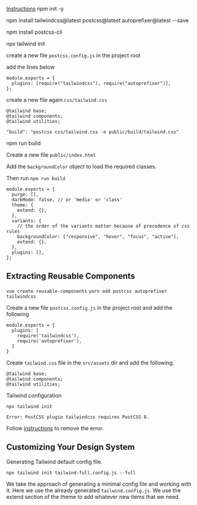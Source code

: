 [Instructions](https://www.youtube.com/watch?v=21HuwjmuS7A&list=PL7CcGwsqRpSM3w9BT_21tUU8JN2SnyckR&index=1)
npm init -y

npm install tailwindcss@latest postcss@latest autoprefixer@latest --save

npm install postcss-cli

npx tailwind init

create a new file `postcss.config.js` in the project root

add the lines below

```
module.exports = {
  plugins: [require("tailwindcss"), require("autoprefixer")],
};
```

create a new file again `css/tailwind.css`

```
@tailwind base;
@tailwind components;
@tailwind utilities;
```

```
"build": "postcss css/tailwind.css -o public/build/tailwind.css"
```

npm run build

Create a new file `public/index.html`

Add the `backgroundColor` object to load the required classes.

Then run `npm run build`

```
module.exports = {
  purge: [],
  darkMode: false, // or 'media' or 'class'
  theme: {
    extend: {},
  },
  variants: {
    // the order of the variants matter because of precedence of css rules
    backgroundColor: ["responsive", "hover", "focus", "active"],
    extend: {},
  },
  plugins: [],
};
```

## Extracting Reusable Components

`vue create reusable-components`
`yarn add postcss autoprefixer tailwindcss`

Create a new file `postcss.config.js` in the project root and add the following

```
module.exports = {
  plugins: [
    require('tailwindcss'),
    require('autoprefixer'),
  ]
}
```

Create `tailwind.css` file in the `src/assets` dir and add the following.

```
@tailwind base;
@tailwind components;
@tailwind utilities;
```

Tailwind configuration

`npx tailwind init`

`Error: PostCSS plugin tailwindcss requires PostCSS 8.`

Follow [instructions](https://tailwindcss.com/docs/installation#post-css-7-compatibility-build) to remove the error.

## Customizing Your Design System

Generating Tailwind default config file.

`npx tailwind init tailwind-full.config.js --full`

We take the approach of generating a minimal config file and working with it. Here we use the already generated `tailwind.config.js`. We use the extend section of the theme to add whatever new items that we need. 
